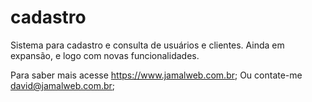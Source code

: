 # cadastro
Sistema para cadastro e consulta de usuários e clientes.
Ainda em expansão, e logo com novas funcionalidades.

Para saber mais acesse https://www.jamalweb.com.br;
Ou  contate-me  david@jamalweb.com.br;
